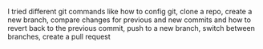 I tried different git commands like how to config git, clone a repo, create a new branch, compare changes for previous and new commits and how to revert back to the previous commit, push to a new branch, switch between branches, create a pull request